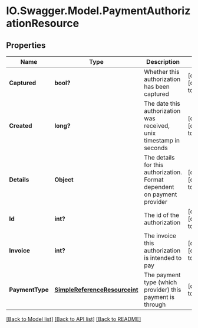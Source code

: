 # IO.Swagger.Model.PaymentAuthorizationResource
## Properties

Name | Type | Description | Notes
------------ | ------------- | ------------- | -------------
**Captured** | **bool?** | Whether this authorization has been captured | [optional] [default to null]
**Created** | **long?** | The date this authorization was received, unix timestamp in seconds | [optional] [default to null]
**Details** | **Object** | The details for this authorization. Format dependent on payment provider | [optional] [default to null]
**Id** | **int?** | The id of the authorization | [optional] [default to null]
**Invoice** | **int?** | The invoice this authorization is intended to pay | [optional] [default to null]
**PaymentType** | [**SimpleReferenceResourceint**](SimpleReferenceResourceint.md) | The payment type (which provider) this payment is through | [default to null]

[[Back to Model list]](../README.md#documentation-for-models) [[Back to API list]](../README.md#documentation-for-api-endpoints) [[Back to README]](../README.md)

